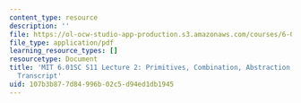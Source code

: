 ```yaml
---
content_type: resource
description: ''
file: https://ol-ocw-studio-app-production.s3.amazonaws.com/courses/6-01sc-introduction-to-electrical-engineering-and-computer-science-i-spring-2011/107b3b877d84996b02c5d94ed1db1945_MIT6_01SC_S11_lec02_300k.pdf
file_type: application/pdf
learning_resource_types: []
resourcetype: Document
title: 'MIT 6.01SC S11 Lecture 2: Primitives, Combination, Abstraction, and Patterns
  Transcript'
uid: 107b3b87-7d84-996b-02c5-d94ed1db1945
---
```

